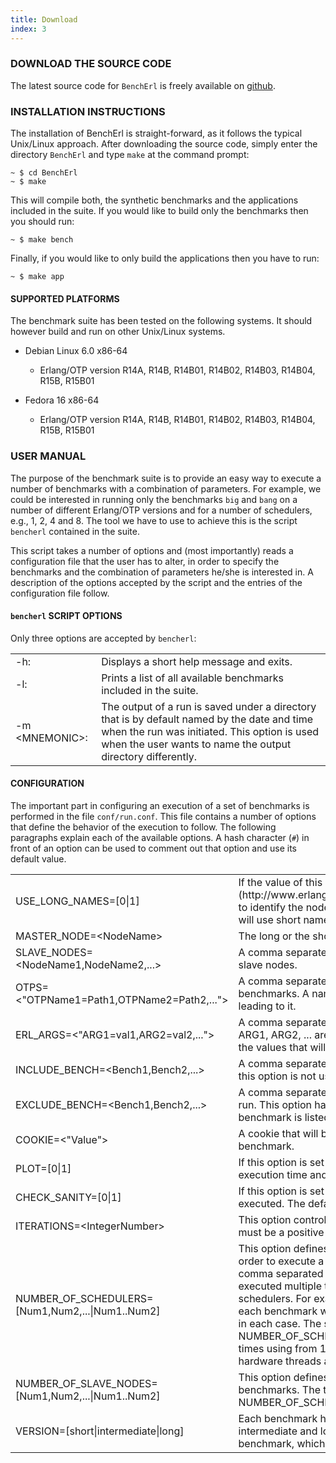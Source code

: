 ```yaml
---
title: Download
index: 3
---
```


### DOWNLOAD THE SOURCE CODE

The latest source code for `BenchErl` is freely available on [github](https://github.com/k4t3r1n4/Bencherl).

### INSTALLATION INSTRUCTIONS

The installation of BenchErl is straight-forward, as it follows the typical Unix/Linux approach. After downloading the source code, simply enter the directory `BenchErl`
and type `make` at the command prompt:

	~ $ cd BenchErl  
	~ $ make

This will compile both, the synthetic benchmarks and the applications included in the suite. If you would like to build only the benchmarks then you should run:

	~ $ make bench

Finally, if you would like to only build the applications then you have to run:

	~ $ make app

#### SUPPORTED PLATFORMS

The benchmark suite has been tested on the following systems. It should however build and run on other Unix/Linux systems.

* Debian Linux 6.0 x86-64
	* Erlang/OTP version R14A, R14B, R14B01, R14B02, R14B03, R14B04, R15B, R15B01

* Fedora 16 x86-64
	* Erlang/OTP version R14A, R14B, R14B01, R14B02, R14B03, R14B04, R15B, R15B01

### USER MANUAL

The purpose of the benchmark suite is to provide an easy way to execute a number of benchmarks with a combination of parameters. For example, we could be interested in running only the benchmarks
`big` and `bang` on a number of different Erlang/OTP versions and for a number of schedulers, e.g., 1, 2, 4 and 8. The tool we have to use to achieve this is the script `bencherl`
contained in the suite.

This script takes a number of options and (most importantly) reads a configuration file that the user has to alter, in order to specify the benchmarks and the combination of parameters he/she is interested in.
A description of the options accepted by the script and the entries of the configuration file follow.

#### `bencherl` SCRIPT OPTIONS

Only three options are accepted by `bencherl`:

<table border="0" cellpadding="5">
	<tr>
		<td class="option-name">-h:</td>
		<td class="option-description">Displays a short help message and exits.</td>
	</tr>
	<tr>
		<td class="option-name">-l:</td>
		<td class="option-description">Prints a list of all available benchmarks included in the suite.</td>
	</tr>
	<tr>
		<td class="option-name">-m &lt;MNEMONIC&gt;:</td>
		<td class="option-description">The output of a run is saved under a directory that is by default named by the date and time when the run was initiated. This option is used when the user wants to name the output directory differently.</td>
	</tr>
</table>

#### CONFIGURATION

The important part in configuring an execution of a set of benchmarks is performed in the file `conf/run.conf`. This file contains a number of options that define the behavior of the execution to follow.
The following paragraphs explain each of the available options. A hash character (`#`) in front of an option can be used to comment out that option and use its default value.

<table border="0" cellpadding="5">
	<tr>
		<td class="option-name">USE_LONG_NAMES=[0|1]</td>
		<td class="option-description">If the value of this option is set to 1, Erlang will use [long names](http://www.erlang.org/doc/reference_manual/distributed.html#id82803) to identify the nodes on which each benchmark will execute. Otherwise it will use short names.</td>
	</tr>
	<tr>
		<td class="option-name">MASTER_NODE=&lt;NodeName&gt;</td>
		<td class="option-description">The long or the short name of the node that will act as a master node.</td>
	</tr>
	<tr>
		<td class="option-name">SLAVE_NODES=&lt;NodeName1,NodeName2,...&gt;</td>
		<td class="option-description">A comma separated list of node names that will be assigned in order to slave nodes.</td>
	</tr>
	<tr>
		<td class="option-name">OTPS=&lt;"OTPName1=Path1,OTPName2=Path2,..."&gt;</td>
		<td class="option-description">A comma separated list of Erlang/OTP versions to use when running the benchmarks. A name is assigned to each version, followed by the path leading to it.</td>
	</tr>
	<tr>
		<td class="option-name">ERL_ARGS=&lt;"ARG1=val1,ARG2=val2,..."&gt;</td>
		<td class="option-description">A comma separated list of arguments that have to be passed to Erlang. ARG1, ARG2, ... are arguments accepted by Erlang and val1, val2, ... are the values that will be assigned to them.</td>
	</tr>
	<tr>
		<td class="option-name">INCLUDE_BENCH=&lt;Bench1,Bench2,...&gt;</td>
		<td class="option-description">A comma separated list of the benchmarks that the user wishes to run. If this option is not used then all benchmarks are executed.</td>
	</tr>
	<tr>
		<td class="option-name">EXCLUDE_BENCH=&lt;Bench1,Bench2,...&gt;</td>
		<td class="option-description">A comma separated list of the benchmarks that the user does not wish to run. This option has higher precedence than INCLUDE_BENCH, i.e., if a benchmark is listed in both options, then it will not be run.</td>
	</tr>
	<tr>
		<td class="option-name">COOKIE=&lt;"Value"&gt;</td>
		<td class="option-description">A cookie that will be set on all Erlang nodes started when running a benchmark.</td>
	</tr>
	<tr>
		<td class="option-name">PLOT=[0|1]</td>
		<td class="option-description">If this option is set the collected results will be used to create diagrams of execution time and speedup. The default value is 1.</td>
	</tr>
	<tr>
		<td class="option-name">CHECK_SANITY=[0|1]</td>
		<td class="option-description">If this option is set a sanity check will be performed for every benchmark executed. The default value is 0.</td>
	</tr>
	<tr>
		<td class="option-name">ITERATIONS=&lt;IntegerNumber&gt;</td>
		<td class="option-description">This option controls how many times each benchmark will be executed. It must be a positive integer number. The default value is 1.</td>
	</tr>
	<tr>
		<td class="option-name">NUMBER_OF_SCHEDULERS=[Num1,Num2,...|Num1..Num2]</td>
		<td class="option-description">This option defines how many schedulers will be created by Erlang in order to execute a benchmark. It can have two forms. The first form is a comma separated list of numbers. In this case, each benchmark will be executed multiple times, each time using the corresponding number of schedulers. For example, if we set NUMBER_OF_SCHEDULERS=1,2,4,8 each benchmark will be executed 4 times using 1,2,4 and 8 schedulers in each case. The second form declares a range. For example, if we set NUMBER_OF_SCHEDULERS=1..8 each benchmark will be executed 8 times using from 1 up to 8 schedulers. The default value is the number of hardware threads available on the system.</td>
	</tr>
	<tr>
		<td class="option-name">NUMBER_OF_SLAVE_NODES=[Num1,Num2,...|Num1..Num2]</td>
		<td class="option-description">This option defines how many slave nodes will be started to run the benchmarks. The two forms it accepts are the same as for the NUMBER_OF_SCHEDULERS option. The default value is 0.</td>
	</tr>
	<tr>
		<td class="option-name">VERSION=[short|intermediate|long]</td>
		<td class="option-description">Each benchmark has three pre-defined versions for executing it: short, intermediate and long. They differ in the parameters passed to the benchmark, which affect its execution time. The default value is short.</td>
	</tr>
</table>

